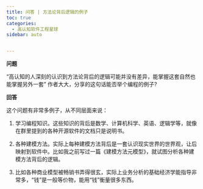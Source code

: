```yaml
---
title: 问答 | 方法论背后逻辑的例子
toc: true
categories: 
  - 高认知软件工程星球
sidebar: auto


---
```


**问题**

“高认知的人深刻的认识到方法论背后的逻辑可能并没有差异，能掌握这套自然也能掌握另外一套” 作者大大，分享的这句话能否举个编程的例子?



**回答**



这个问题有非常多例子，从不同层面来说：

1. 学习编程知识。这些知识的背后是数学、计算机科学、英语、逻辑学等，就像在群里提到的各种开源软件的文档只是说明书。

2. 各种建模方法。实际上每种建模方法背后是一套认识现实世界的世界观，让后映射到软件中。比如我之前写过一篇《建模方法元模型》，就试图分析各种建模方法背后的逻辑。

3. 比如各种商业模型被畅销书弄得很玄，实际上业务分析的基础经济学能指导非常多，“钱”是一般等价物，能用“钱”衡量很多东西。

